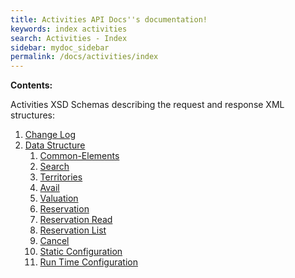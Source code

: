 ```yaml
---
title: Activities API Docs''s documentation!
keywords: index activities
search: Activities - Index
sidebar: mydoc_sidebar
permalink: /docs/activities/index
---
```


**Contents:**

Activities XSD Schemas describing the request and response XML structures:


1. [Change Log](/docs/activities/change-log)
2. [Data Structure](/docs/activities/data-structure)
   1. [Common-Elements](/docs/activities/DSF/common-elements)
   2. [Search](/docs/activities/DSF/search)
   3. [Territories](/docs/activities/DSF/territories)
   4. [Avail](/docs/activities/DSF/avail)
   5. [Valuation](/docs/activities/DSF/valuation)
   6. [Reservation](/docs/activities/DSF/reservation)
   7. [Reservation Read](/docs/activities/DSF/reservation-read)
   8. [Reservation List](/docs/activities/DSF/reservation-list)
   9. [Cancel](/docs/activities/DSF/cancel)
   10. [Static Configuration](/docs/activities/DSF/static-configuration)
   11. [Run Time Configuration](/docs/activities/DSF/runtimeconfiguration)
